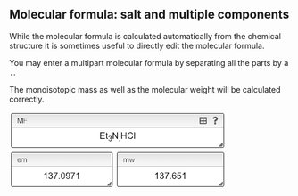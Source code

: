 ## Molecular formula: salt and multiple components

While the molecular formula is calculated automatically from the chemical structure it is sometimes useful to directly edit the molecular formula.

You may enter a multipart molecular formula by separating all the parts by a `.`.

The monoisotopic mass as well as the molecular weight will be calculated correctly.

![](salt.png)

